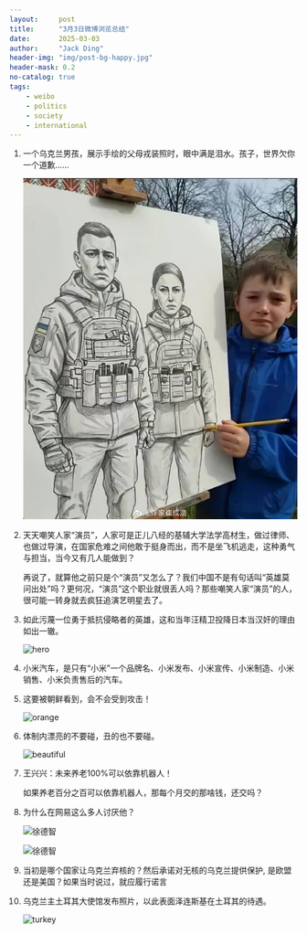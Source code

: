 ```yaml
---
layout:     post
title:      "3月3日微博浏览总结"
date:       2025-03-03
author:     "Jack Ding"
header-img: "img/post-bg-happy.jpg"
header-mask: 0.2
no-catalog: true
tags:
    - weibo
    - politics
    - society
    - international
---
```


1. 一个乌克兰男孩，展示手绘的父母戎装照时，眼中满是泪水。孩子，世界欠你一个道歉…… 

   ![战争](/img/in-post/weibo/war.jpg)

2. 天天嘲笑人家“演员”，人家可是正儿八经的基辅大学法学高材生，做过律师、也做过导演，在国家危难之间他敢于挺身而出，而不是坐飞机逃走，这种勇气与担当，当今又有几人能做到？

   再说了，就算他之前只是个“演员”又怎么了？我们中国不是有句话叫“英雄莫问出处”吗？更何况，“演员”这个职业就很丢人吗？那些嘲笑人家“演员”的人，很可能一转身就去疯狂追演艺明星去了。

3. 如此污蔑一位勇于抵抗侵略者的英雄，这和当年汪精卫投降日本当汉奸的理由如出一辙。 

   ![hero](/img/in-post/hero.jpg)

4. 小米汽车，是只有“小米”一个品牌名、小米发布、小米宣传、小米制造、小米销售、小米负责售后的汽车。 

5. 这要被朝鲜看到，会不会受到攻击！

   ![orange](/img/in-post/orange.jpg)

6. 体制内漂亮的不要碰，丑的也不要碰。

   ![beautiful](/img/in-post-beautiful.jpg)

7. 王兴兴：未来养老100%可以依靠机器人！

   如果养老百分之百可以依靠机器人，那每个月交的那啥钱，还交吗？ 

8. 为什么在网易这么多人讨厌他？ 

   ![徐德智](/img/in-post/xu2.jpg)

   ![徐德智](/img/in-post/xu1.jpg)

9. 当初是哪个国家让乌克兰弃核的？然后承诺对无核的乌克兰提供保护, 是欧盟还是美国？如果当时说过，就应履行诺言

10. 乌克兰主土耳其大使馆发布照片，以此表面泽连斯基在土耳其的待遇。 

    ![turkey](/img/in-post/turkey.jpg)

